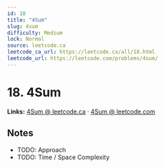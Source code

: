 ```yaml
--- 
id: 18
title: "4Sum"
slug: 4sum
difficulty: Medium
lock: Normal
source: leetcode.ca
leetcode_ca_url: https://leetcode.ca/all/18.html
leetcode_url: https://leetcode.com/problems/4sum/
---
```


# 18. 4Sum

**Links:** [4Sum @ leetcode.ca](https://leetcode.ca/all/18.html) · [4Sum @ leetcode.com](https://leetcode.com/problems/4sum/)

## Notes
- TODO: Approach
- TODO: Time / Space Complexity
